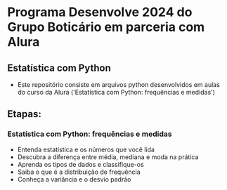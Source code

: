 # Programa Desenvolve 2024 do Grupo Boticário em parceria com Alura

## Estatística com Python
- Este repositório consiste em arquivos python desenvolvidos em aulas do curso da Alura ('Estatística com Python: frequências e medidas')

## Etapas:
### Estatística com Python: frequências e medidas
- Entenda estatística e os números que você lida
- Descubra a diferença entre média, mediana e moda na prática
- Aprenda os tipos de dados e classifique-os
- Saiba o que é a distribuição de frequência
- Conheça a variância e o desvio padrão


